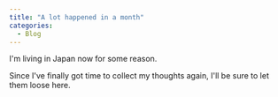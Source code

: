 ```yaml
---  
title: "A lot happened in a month"
categories:
  - Blog
---
```


I'm living in Japan now for some reason.

Since I've finally got time to collect my thoughts again, I'll be sure to let them loose here.
